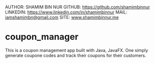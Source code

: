 AUTHOR:		SHAMIM BIN NUR
GITHUB:		https://github.com/shamimbinnur
LINKEDIN:	https://www.linkedin.com/in/shamimbinnur
MAIL:		iamshamimbn@gmail.com
SITE:		www.shamimbinnur.me

# coupon_manager
This is a coupon management app built with Java, JavaFX. One simply generate coupone codes and track their coupons for their customers.



